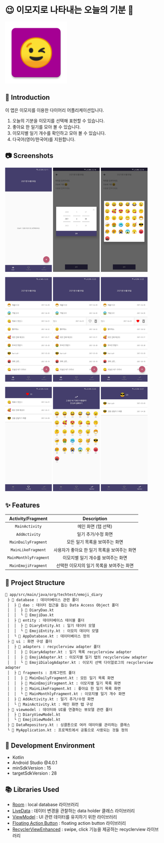 # :wink: 이모지로 나타내는 오늘의 기분 :calendar:
<img alt="Logo" src="app/src/main/res/mipmap-xxxhdpi/ic_launcher.png" width="200">

## :wave: Introduction
이 앱은 이모지를 이용한 다이어리 어플리케이션입니다.
1. 오늘의 기분을 이모지를 선택해 표현할 수 있습니다.
2. 좋아요 한 일기를 모아 볼 수 있습니다.
3. 이모지별 일기 개수를 확인하고 모아 볼 수 있습니다.
4. 다국어(영어/한국어)를 지원합니다.

## :camera: Screenshots
<img alt="Screenshot1" src="images/screenshot1.jpg" width="30%"> <img alt="Screenshot2" src="images/screenshot2.jpg" width="30%"> <img alt="Screenshot3" src="images/screenshot3.jpg" width="30%">

<img alt="Screenshot4" src="images/screenshot4.jpg" width="30%"> <img alt="Screenshot5" src="images/screenshot5.jpg" width="30%"> <img alt="Screenshot6" src="images/screenshot6.jpg" width="30%">

<img alt="Screenshot7" src="images/screenshot7.jpg" width="30%"> <img alt="Screenshot8" src="images/screenshot8.jpg" width="30%"> <img alt="Screenshot9" src="images/screenshot9.jpg" width="30%">

## :sparkles: Features
|     Activity/Fragment    |                          Description                           |
| :----------------------: | :------------------------------------------------------------: |
|      `MainActivity`      |                      메인 화면 (탭 선택)                       |
|      `AddActivity`       |                      일기 추가/수정 화면                       |
|   `MainDailyFragment`    |                모든 일기 목록을 보여주는 화면                   |
|   `MainLikeFragment`     |           사용자가 좋아요 한 일기 목록을 보여주는 화면          |
|  `MainMonthlyFragment`   |               이모지별 일기 개수를 보여주는 화면                |
|   `MainEmojiFragment`    |            선택한 이모지의 일기 목록을 보여주는 화면            |

## :art: Project Structure
```
📁 app/src/main/java/org/techtest/emoji_diary
 ├ 📁 database : 데이터베이스 관련 폴더
 │  ├ 📁 dao : 데이터 접근을 돕는 Data Access Object 폴더
 │  │  ├ 📄 DiaryDao.kt
 │  │  └ 📄 EmojiDao.kt
 │  ├ 📁 entity : 데이터베이스 테이블 폴더
 │  │  ├ 📄 DiaryEntity.kt : 일기 데이터 모델
 │  │  └ 📄 EmojiEntity.kt : 이모지 데이터 모델
 │  └ 📄 AppDatabase.kt : 데이터베이스 정의
 ├ 📁 ui : 화면 구성 폴더
 │  ├ 📁 adapters : recyclerview adapter 폴더
 │  │  ├ 📄 DiaryAdapter.kt : 일기 목록 recyclerview adapter
 │  │  ├ 📄 EmojiAdapter.kt : 이모지별 일기 탭의 recyclerview adapter
 │  │  └ 📄 EmojiDialogAdapter.kt : 이모지 선택 다이얼로그의 recyclerview adapter
 │  ├ 📁 fragments : 프래그먼트 폴더
 │  │  ├ 📄 MainDailyFragment.kt : 모든 일기 목록 화면
 │  │  ├ 📄 MainEmojiFragment.kt : 이모지별 일기 목록 화면
 │  │  ├ 📄 MainLikeFragment.kt : 좋아요 한 일기 목록 화면
 │  │  └ 📄 MainMonthlyFragment.kt : 이모지별 일기 개수 화면
 │  ├ 📄 AddActivity.kt : 일기 추가/수정 화면
 │  └ 📄 MainActivity.kt : 메인 화면 탭 구성
 ├ 📁 viewmodel : 데이터와 UI를 연결하는 뷰모델 관련 폴더
 │  ├ 📄 DiaryViewModel.kt
 │  └ 📄 EmojiViewModel.kt
 ├ 📄 DataRepository.kt : 싱클톤으로 여러 데이터를 관리하는 클래스
 └ 📄 MyApplication.kt : 프로젝트에서 공통으로 사용되는 것들 정의
```

## :hammer: Development Environment
- Kotlin
- Android Studio @4.0.1
- minSdkVersion : 15
- targetSdkVersion : 28

## :books: Libraries Used
- [Room](https://developer.android.com/jetpack/androidx/releases/room?hl=ko) : local database 라이브러리
- [LiveData](https://developer.android.com/topic/libraries/architecture/livedata?hl=ko) : 데이터 변경을 관찰하는 data holder 클래스 라이브러리
- [ViewModel](https://developer.android.com/topic/libraries/architecture/viewmodel?hl=ko) : UI 관련 데이터를 유지하기 위한 라이브러리
- [Floating Action Button](https://github.com/makovkastar/FloatingActionButton) : floating action button 라이브러리
- [RecyclerViewEnhanced](https://github.com/nikhilpanju/RecyclerViewEnhanced) : swipe, click 기능을 제공하는 recyclerview 라이브러리
